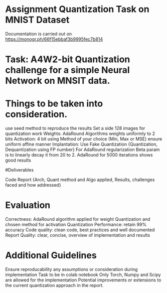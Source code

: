 # Assignment Quantization Task on MNIST Dataset

Documentation is carried out on https://monogr.ph/66f15ebbaf3b9995fec7b814

# Task: A4W2-bit Quantization challenge for a simple Neural Network on MNSIT data. 

# Things to be taken into consideration.

use seed method to reproduce the results
Set a side 128 images for quantization work
Weights: AdaRound Algorithms weights uniformly to 2 bits
Activation: 4 bit using Method of your choice (Min, Max or MSE) ensure uniform affine manner 
Implantation: Use Fake Quantization {Quantization, Dequantization using FP number}
For AdaRound regularization Beta param is to linearly decay it from 20 to 2. 
AdaRound for 5000 iterations shows good results 

#Deliverables 

Code 
Report {Arch, Quant method and Algo applied, Results, challenges faced and how addressed}

# Evaluation

Correctness: AdaRound algorithm applied for weight Quantization and chosen method for activation Quantization
Performance: retain 99% accuracy 
Code quality: clean code, best practices and well documented
Report Quality: clear, concise, overview of implementation and results

# Additional Guidelines

Ensure reproducability
any assumptions or consideration during implementation 
Task to be in colab notebook
Only Torch, Numpy and Scipy are allowed for the implementation 
Potential improvements or extensions to the current quantization approach in the report. 
